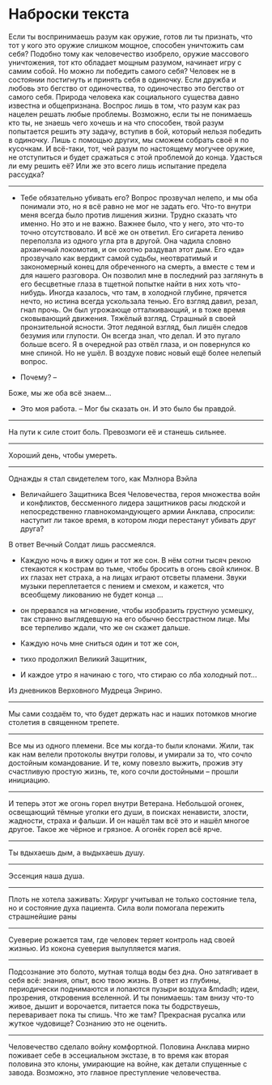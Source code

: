 # Наброски текста
Если ты воспринимаешь разум как оружие, готов ли ты признать,
что тот у кого это оружие слишком мощное, способен уничтожить сам себя?
Подобно тому как человечество изобрело, оружие массового уничтожения,
тот кто обладает мощным разумом, начинает игру с самим собой.
Но можно ли победить самого себя?
Человек не в состоянии постигнуть и принять себя в одиночку.
Если дружба и любовь это бегство от одиночества,
то одиночество это бегство от самого себя.
Природа человека как социального существа давно известна и общепризнана.
Воспрос лишь в том, что разум как раз нацелен решать любые проблемы.
Возможно, если ты не понимаешь кто ты, не знаешь чего хочешь и на что способен,
твой разум попытается решить эту задачу, вступив в бой,
который нельзя победить в одиночку.
Лишь с помощью других, мы сможем собрать своё я по кусочкам.
И всё-таки, тот, чей разум по настоящему могучее оружие,
не отступиться и будет сражаться с этой проблемой до конца.
Удасться ли ему решить её? Или же это всего лишь испытание предела рассудка?

---

- Тебе обязательно убивать его?
Вопрос прозвучал нелепо, и мы оба понимали это,
но я всё равно не мог не задать его.
Что-то внутри меня всегда было против лишения жизни.
Трудно сказать что именно. Но это и не важно.
Важнее было, что у него, это что-то точно отсутствовало.
И всё же он ответил.
Его сигарета лениво переползла из одного угла рта в другой.
Она чадила словно архаичный локомотив, и он охотно раздувал этот дым.
Его «да» прозвучало как вердикт самой судьбы,
неотвратимый и закономерный конец  для обреченного на смерть,
а вместе с тем и для нашего разговора.
Он позволил мне в последний раз заглянуть в его бесцветные глаза
в тщетной попытке найти в них хоть что-нибудь.
Иногда казалось, что там, в холодной глубине, прячется нечто,
но истина всегда ускользала тенью. Его взгляд давил, резал, гнал прочь.
Он был угрожающе отталкивающий, и в тоже время сковывающий движения.
Тяжёлый взгляд. Страшный в своей пронзительной ясности.
Этот ледяной взгляд, был лишён следов безумия или глупости.
Он всегда знал, что делал. И это пугало больше всего.
Я в очередной раз отвёл глаза, и он повернулся ко мне спиной. Но не ушёл.
В воздухе повис новый ещё более нелепый вопрос.

- Почему? –

Боже, мы же оба всё знаем…

- Это моя работа. – Мог бы сказать он. И это было бы правдой.

---

На пути к силе стоит боль. Превозмоги её и станешь сильнее.

---

Хороший день, чтобы умереть.

---

Однажды я стал свидетелем того, как Мэлнора Вэйла
- Величайшего Защитника Всея Человечества, героя множества войн и конфликтов,
бессменного лидера защитников расы людской и непосредственно главнокомандующего
армии Анклава, спросили: наступит ли такое время,
в котором люди перестанут убивать друг друга?

В ответ Вечный Солдат лишь рассмеялся.

- Каждую ночь я вижу один и тот же сон.
В нём сотни тысяч рекою стекаются к кострам во тьме,
чтобы бросить в огонь свой клинок.
В их глазах нет страха, а на лицах играют отсветы пламени.
Звуки музыки переплетается с пением и смехом, и кажется,
что всеобщему ликованию не будет конца …
- он прервался на мгновение, чтобы изобразить грустную усмешку,
так странно выглядевшую на его обычно бесстрастном лице.
Мы все терпеливо ждали, что же он скажет дальше.

- Каждую ночь мне сниться один и тот же сон,
- тихо продолжил Великий Защитник,
- И каждое утро я начинаю с того, что стираю со лба холодный пот...

Из дневников Верховного Мудреца Энрино.

---

Мы сами создаём то, что будет держать нас и наших потомков многие столетия
в священном трепете.

---

Все мы из одного племени. Все мы когда-то были клонами.
Жили, так как нам велели протоколы внутри головы, и умирали за то,
что сочло достойным командование.
И те, кому повезло выжить, прожив эту счастливую простую жизнь, те,
кого сочли достойными – прошли инициацию.

---

И теперь этот же огонь горел внутри Ветерана.
Небольшой огонек, освещающий тёмные уголки его души, в поисках ненависти,
злости, жадности, страха и фальши.
И он нашёл там всё это и нашёл многое другое.
Такое же чёрное и грязное. А огонёк горел всё ярче.

---

Ты вдыхаешь дым, а выдыхаешь душу.

---

Эссенция наша душа.

---

Плоть не хотела заживать:
Хирург учитывал не только состояние тела, но и состояние духа пациента.
Сила воли помогала пережить страшнейшие раны

---

Суеверие рожается там, где человек теряет контроль над своей жизнью.
Из кокона суеверия вылупляется магия.

---

Подсознание это болото, мутная толща воды без дна. Оно затягивает в себя всё:
знания, опыт, всю твою жизнь. В ответ из глубины, периодически поднимаются
и лопаются пузыри воздуха &mdadh; идеи, прозрения, откровения вселенной.
И ты понимаешь: там внизу что-то живое, дышит и ворочается, питается пока ты
бодрствуешь, переваривает пока ты спишь. Что же там? Прекрасная русалка
или жуткое чудовище? Сознанию это не оценить.

---

Человечество сделало войну комфортной. Половина Анклава мирно поживает себе
в эссециальном экстазе, в то время как вторая половина это клоны, умирающие
на войне, как детали спущенные с завода. Возможно, это главное преступление
человечества.
